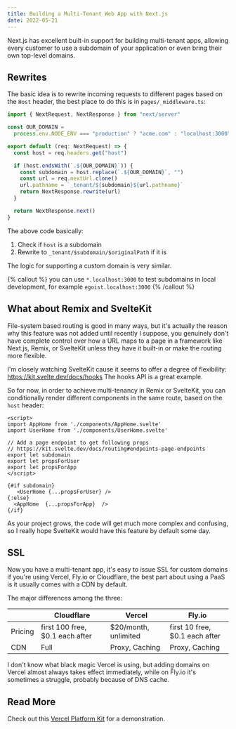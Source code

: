 ```yaml
---
title: Building a Multi-Tenant Web App with Next.js
date: 2022-05-21
---
```


Next.js has excellent built-in support for building multi-tenant apps, allowing every customer to use a subdomain of your application or even bring their own top-level domains.

## Rewrites

The basic idea is to rewrite incoming requests to different pages based on the `Host` header, the best place to do this is in `pages/_middleware.ts`:

```ts
import { NextRequest, NextResponse } from "next/server"

const OUR_DOMAIN =
  process.env.NODE_ENV === "production" ? "acme.com" : "localhost:3000"

export default (req: NextRequest) => {
  const host = req.headers.get("host")

  if (host.endsWith(`.${OUR_DOMAIN}`)) {
    const subdomain = host.replace(`.${OUR_DOMAIN}`, "")
    const url = req.nextUrl.clone()
    url.pathname = `_tenant/${subdomain}${url.pathname}`
    return NextResponse.rewrite(url)
  }

  return NextResponse.next()
}
```

The above code basically:

1. Check if `host` is a subdomain
2. Rewrite to `_tenant/$subdomain/$originalPath` if it is

The logic for supporting a custom domain is very similar.

{% callout %}
you can use `*.localhost:3000` to test subdomains in local development, for example `egoist.localhost:3000`
{% /callout %}

## What about Remix and SvelteKit

File-system based routing is good in many ways, but it's actually the reason why this feature was not added until recently I suppose, you genuinely don't have complete control over how a URL maps to a page in a framework like Next.js, Remix, or SvelteKit unless they have it built-in or make the routing more flexible.

I'm closely watching SvelteKit cause it seems to offer a degree of flexibility: https://kit.svelte.dev/docs/hooks The hooks API is a great example.

So for now, in order to achieve multi-tenancy in Remix or SvelteKit, you can conditionally render different components in the same route, based on the `host` header:

```svelte
<script>
import AppHome from './components/AppHome.svelte'
import UserHome from './components/UserHome.svelte'

// Add a page endpoint to get following props
// https://kit.svelte.dev/docs/routing#endpoints-page-endpoints
export let subdomain
export let propsForUser
export let propsForApp
</script>

{#if subdomain}
   <UserHome {...propsForUser} />
{:else}
  <AppHome  {...propsForApp}  />
{/if}
```

As your project grows, the code will get much more complex and confusing, so I really hope SvelteKit would have this feature by default some day.

## SSL

Now you have a multi-tenant app, it's easy to issue SSL for custom domains if you're using Vercel, Fly.io or Cloudflare, the best part about using a PaaS is it usually comes with a CDN by default.

The major differences among the three:

|         | Cloudflare                      | Vercel               | Fly.io                         |
| ------- | ------------------------------- | -------------------- | ------------------------------ |
| Pricing | first 100 free, $0.1 each after | $20/month, unlimited | first 10 free, $0.1 each after |
| CDN     | Full                            | Proxy, Caching       | Proxy, Caching                 |

I don't know what black magic Vercel is using, but adding domains on Vercel almost always takes effect immediately, while on Fly.io it's sometimes a struggle, probably because of DNS cache.

## Read More

Check out this [Vercel Platform Kit](https://github.com/vercel/platforms) for a demonstration.

